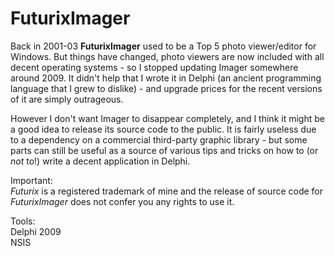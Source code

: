 # FuturixImager

Back in 2001-03 **FuturixImager** used to be a Top 5 photo viewer/editor for Windows. But things have changed, photo viewers are now included with all decent operating systems - so I stopped updating Imager somewhere around 2009. It didn't help that I wrote it in Delphi (an ancient programming language that I grew to dislike) - and upgrade prices for the recent versions of it are simply outrageous.

However I don't want Imager to disappear completely, and I think it might be a good idea to release its source code to the public. It is fairly useless due to a dependency on a commercial third-party graphic library - but some parts can still be useful as a source of various tips and tricks on how to (or *not* to!) write a decent application in Delphi.

Important:  
_Futurix_ is a registered trademark of mine and the release of source code for _FuturixImager_ does not confer you any rights to use it.

Tools:  
Delphi 2009  
NSIS
